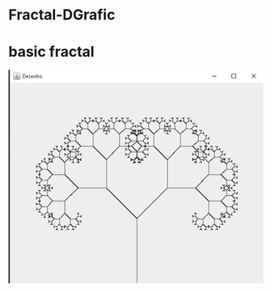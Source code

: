 # Fractal-DGrafic


<h1>basic fractal</h1>
<img src="https://github.com/laulaiu/Fractal-DGrafic/blob/master/Captura%20de%20tela%202023-02-13%20151254.png" alt="Minha Figura">
